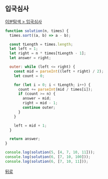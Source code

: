 ## 입국심사

[이분탐색 > 입국심사](https://programmers.co.kr/learn/courses/30/lessons/43238)

```js
function solution(n, times) {
  times.sort((a, b) => a - b);

  const tLength = times.length;
  let left = 1;
  let right = n * times[tLength - 1];
  let answer = right;

  outer: while (left <= right) {
    const mid = parseInt((left + right) / 2);
    let count = 0;

    for (let i = 0; i < tLength; i++) {
      count += parseInt(mid / times[i]);
      if (count >= n) {
        answer = mid;
        right = mid - 1;
        continue outer;
      }
    }

    left = mid + 1;
  }

  return answer;
}

console.log(solution(5, [4, 7, 10, 11]));
console.log(solution(6, [7, 10, 100]));
console.log(solution(6, [7, 10, 11]));
```

[뒤로](https://github.com/SeongYongLee/TIL/tree/main/Algorithm/Programmers)
